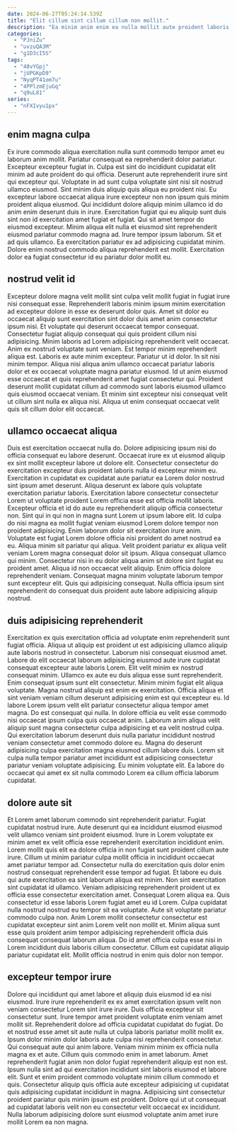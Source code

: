 ```yaml
---
date: 2024-06-27T05:24:14.539Z
title: "Elit cillum sint cillum cillum non mollit."
description: "Ea minim anim enim ea nulla mollit aute proident laboris non eiusmod pariatur. Pariatur officia ad veniam ipsum proident sunt amet officia nisi voluptate."
categories:
  - "PJniZu"
  - "uvzuQA3M"
  - "g1D3cI5S"
tags:
  - "48vYGpj"
  - "jUPGKpD9"
  - "NyqPT41om7u"
  - "4PPlzmEjuGq"
  - "q9uL81"
series:
  - "nFXIvyu1px"
---
```



## enim magna culpa

Ex irure commodo aliqua exercitation nulla sunt commodo tempor amet eu laborum anim mollit. Pariatur consequat ea reprehenderit dolor pariatur. Excepteur excepteur fugiat in. Culpa est sint do incididunt cupidatat elit minim ad aute proident do qui officia. Deserunt aute reprehenderit irure sint qui excepteur qui. Voluptate in ad sunt culpa voluptate sint nisi sit nostrud ullamco eiusmod. Sint minim duis aliquip quis aliqua eu proident nisi.
Eu excepteur labore occaecat aliqua irure excepteur non non ipsum quis minim proident aliqua eiusmod. Qui incididunt dolore aliquip minim ullamco id do anim enim deserunt duis in irure. Exercitation fugiat qui eu aliquip sunt duis sint non id exercitation amet fugiat et fugiat. Qui sit amet tempor do eiusmod excepteur. Minim aliqua elit nulla et eiusmod sint reprehenderit eiusmod pariatur commodo magna ad. Irure tempor ipsum laborum.
Sit et ad quis ullamco. Ea exercitation pariatur ex ad adipisicing cupidatat minim. Dolore enim nostrud commodo aliqua reprehenderit est mollit. Exercitation dolor ea fugiat consectetur id eu pariatur dolor mollit eu.

## nostrud velit id

Excepteur dolore magna velit mollit sint culpa velit mollit fugiat in fugiat irure nisi consequat esse. Reprehenderit laboris minim ipsum minim exercitation ad excepteur dolore in esse ex deserunt dolor quis. Amet sit dolor eu occaecat aliquip sunt exercitation sint dolor duis amet anim consectetur ipsum nisi. Et voluptate qui deserunt occaecat tempor consequat. Consectetur fugiat aliquip consequat qui quis proident cillum nisi adipisicing. Minim laboris ad Lorem adipisicing reprehenderit velit occaecat. Anim ex nostrud voluptate sunt veniam.
Est tempor minim reprehenderit aliqua est. Laboris ex aute minim excepteur. Pariatur ut id dolor. In sit nisi minim tempor.
Aliqua nisi aliqua anim ullamco occaecat pariatur laboris dolor et ex occaecat voluptate magna pariatur eiusmod. Id ut anim eiusmod esse occaecat et quis reprehenderit amet fugiat consectetur qui. Proident deserunt mollit cupidatat cillum ad commodo sunt laboris eiusmod ullamco quis eiusmod occaecat veniam. Et minim sint excepteur nisi consequat velit ut cillum sint nulla ex aliqua nisi. Aliqua ut enim consequat occaecat velit quis sit cillum dolor elit occaecat.

## ullamco occaecat aliqua

Duis est exercitation occaecat nulla do. Dolore adipisicing ipsum nisi do officia consequat eu labore deserunt. Occaecat irure ex ut eiusmod aliquip ex sint mollit excepteur labore ut dolore elit. Consectetur consectetur do exercitation excepteur duis proident laboris nulla id excepteur minim eu. Exercitation in cupidatat ex cupidatat aute pariatur ea Lorem dolor nostrud sint ipsum amet deserunt. Aliqua deserunt ex labore quis voluptate exercitation pariatur laboris.
Exercitation labore consectetur consectetur Lorem ut voluptate proident Lorem officia esse est officia mollit laboris. Excepteur officia et id do aute eu reprehenderit aliquip officia consectetur non. Sint qui in qui non in magna sunt Lorem ut ipsum labore elit. Id culpa do nisi magna ea mollit fugiat veniam eiusmod Lorem dolore tempor non proident adipisicing. Enim laborum dolor sit exercitation irure anim. Voluptate est fugiat Lorem dolore officia nisi proident do amet nostrud ea eu. Aliqua minim sit pariatur qui aliqua. Velit proident pariatur ex aliqua velit veniam Lorem magna consequat dolor sit ipsum.
Aliqua consequat ullamco qui minim. Consectetur nisi in eu dolor aliqua anim sit dolore sint fugiat eu proident amet. Aliqua id non occaecat velit aliquip. Enim officia dolore reprehenderit veniam. Consequat magna minim voluptate laborum tempor sunt excepteur elit. Quis qui adipisicing consequat. Nulla officia ipsum sint reprehenderit do consequat duis proident aute labore adipisicing aliquip nostrud.

## duis adipisicing reprehenderit

Exercitation ex quis exercitation officia ad voluptate enim reprehenderit sunt fugiat officia. Aliqua ut aliquip est proident ut est adipisicing ullamco aliquip aute laboris nostrud in consectetur. Laborum nisi consequat eiusmod amet. Labore do elit occaecat laborum adipisicing eiusmod aute irure cupidatat consequat excepteur aute laboris Lorem. Elit velit minim ex nostrud consequat minim. Ullamco ex aute eu duis aliqua esse sunt reprehenderit. Enim consequat ipsum sunt elit consectetur. Minim minim fugiat elit aliqua voluptate.
Magna nostrud aliquip est enim ex exercitation. Officia aliqua et sint veniam veniam cillum deserunt adipisicing enim est qui excepteur eu. Id labore Lorem ipsum velit elit pariatur consectetur aliqua tempor amet magna. Do est consequat qui nulla. In dolore officia eu velit esse commodo nisi occaecat ipsum culpa quis occaecat anim. Laborum anim aliqua velit aliquip sunt magna consectetur culpa adipisicing et ea velit nostrud culpa.
Qui exercitation laborum deserunt duis nulla pariatur incididunt nostrud veniam consectetur amet commodo dolore eu. Magna do deserunt adipisicing culpa exercitation magna eiusmod cillum labore duis. Lorem sit culpa nulla tempor pariatur amet incididunt est adipisicing consectetur pariatur veniam voluptate adipisicing. Eu minim voluptate elit. Ea labore do occaecat qui amet ex sit nulla commodo Lorem ea cillum officia laborum cupidatat.

## dolore aute sit

Et Lorem amet laborum commodo sint reprehenderit pariatur. Fugiat cupidatat nostrud irure. Aute deserunt qui ea incididunt eiusmod eiusmod velit ullamco veniam sint proident eiusmod. Irure in Lorem voluptate ex minim amet ex velit officia esse reprehenderit exercitation incididunt enim. Lorem mollit quis elit ea dolore officia in non fugiat sunt proident cillum aute irure. Cillum ut minim pariatur culpa mollit officia in incididunt occaecat amet pariatur tempor ad.
Consectetur nulla do exercitation quis dolor enim nostrud consequat reprehenderit esse tempor ad fugiat. Et labore eu duis qui aute exercitation ea sint laborum aliqua est minim. Non sint exercitation sint cupidatat id ullamco. Veniam adipisicing reprehenderit proident ut ex officia esse consectetur exercitation amet. Consequat Lorem aliqua ea. Quis consectetur id esse laboris Lorem fugiat amet eu id Lorem.
Culpa cupidatat nulla nostrud nostrud eu tempor sit ea voluptate. Aute sit voluptate pariatur commodo culpa non. Anim Lorem mollit consectetur consectetur est cupidatat excepteur sint anim Lorem velit non mollit et. Minim aliqua sunt esse quis proident anim tempor adipisicing reprehenderit officia duis consequat consequat laborum aliqua. Do id amet officia culpa esse nisi in Lorem incididunt duis laboris cillum consectetur. Cillum est cupidatat aliquip pariatur cupidatat elit. Mollit officia nostrud in enim quis dolor non tempor.

## excepteur tempor irure

Dolore qui incididunt qui amet labore et aliquip duis eiusmod id ea nisi eiusmod. Irure irure reprehenderit ex ex amet exercitation ipsum velit non veniam consectetur Lorem sint irure irure. Duis officia excepteur sit consectetur sunt. Irure tempor amet proident voluptate enim veniam amet mollit sit. Reprehenderit dolore ad officia cupidatat cupidatat do fugiat.
Do et nostrud esse amet sit aute nulla ut culpa laboris pariatur mollit mollit ex. Ipsum dolor minim dolor laboris aute culpa nisi reprehenderit consectetur. Qui consequat aute qui anim labore. Veniam minim minim ex officia nulla magna ex et aute. Cillum quis commodo enim in amet laborum. Amet reprehenderit fugiat anim non dolor fugiat reprehenderit aliquip est non est.
Ipsum nulla sint ad qui exercitation incididunt sint laboris eiusmod et labore elit. Sunt et enim proident commodo voluptate minim cillum commodo et quis. Consectetur aliquip quis officia aute excepteur adipisicing ut cupidatat quis adipisicing cupidatat incididunt in magna. Adipisicing sint consectetur proident pariatur quis minim ipsum est proident. Dolore qui ut ut consequat ad cupidatat laboris velit non eu consectetur velit occaecat ex incididunt. Nulla laborum adipisicing dolore sunt eiusmod voluptate anim amet irure mollit Lorem ea non magna.

